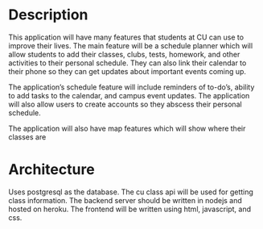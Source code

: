 # Description
This application will have many features that students at CU can use to improve their lives. The main feature will be a schedule planner which will allow students to add their classes, clubs, tests, homework, and other activities to their personal schedule. They can also link their calendar to their phone so they can get updates about important events coming up. 

The application’s schedule feature will include reminders of to-do’s, ability to add tasks to the calendar, and campus event updates. The application will also allow users to create accounts so they abscess their personal schedule.

The application will also have map features which will show where their classes are


# Architecture
Uses postgresql as the database. The cu class api will be used for getting class information. The backend server should be written in nodejs and hosted on heroku. The frontend will be written using html, javascript, and css.
